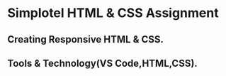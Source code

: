 # Simplotel HTML & CSS Assignment
## Creating Responsive HTML & CSS.
## Tools & Technology(VS Code,HTML,CSS).

